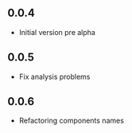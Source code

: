 ## 0.0.4

- Initial version pre alpha

## 0.0.5

- Fix analysis problems 

## 0.0.6

- Refactoring components names 

